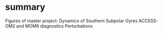# summary
Figures of master project: Dynamics of Southern Subpolar Gyres
ACCESS-OM2 and MOM6 diagnostics
Perturbations 
